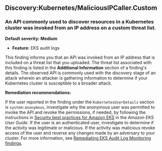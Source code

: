 Discovery:Kubernetes/MaliciousIPCaller.Custom
---------------------------------------------


### An API commonly used to discover resources in a Kubernetes cluster was invoked from an IP address on a custom threat list.


**Default severity: Medium**


 * **Feature:** EKS audit logs

This finding informs you that an API was invoked from an IP address that is included on a threat list that you uploaded. The threat list associated with this finding is listed in the **Additional Information** section of a finding's details. The observed API is commonly used with the discovery stage of an attack wherein an attacker is gathering information to determine if your Kubernetes cluster is susceptible to a broader attack. 


**Remediation recommendations:**


If the user reported in the finding under the `KubernetesUserDetails` section is `system:anonymous`, investigate why the anonymous user was permitted to invoke the API and revoke the permissions, if needed, by following the instructions in [Security best practices for Amazon EKS](https://docs.aws.amazon.com/eks/latest/userguide/security-best-practices.html) in the *Amazon EKS User Guide*. If the user is an authenticated user, investigate to determine if the activity was legitimate or malicious. If the activity was malicious revoke access of the user and reverse any changes made by an adversary to your cluster. For more information, see [Remediating EKS Audit Log Monitoring findings](./guardduty-remediate-kubernetes.html).

